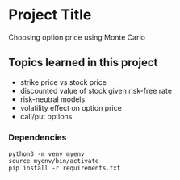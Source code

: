 # Project Title

Choosing option price using Monte Carlo

## Topics learned in this project

- strike price vs stock price
- discounted value of stock given risk-free rate
- risk-neutral models
- volatility effect on option price
- call/put options

### Dependencies

```
python3 -m venv myenv
source myenv/bin/activate
pip install -r requirements.txt
```


